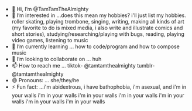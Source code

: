 - 👋 Hi, I’m @TamTamTheAlmighty
- 👀 I’m interested in ...does this mean my hobbies? i'll just list my hobbies. roller skating, playing trombone, singing, writing, making all kinds of art (my favorite to do is mixed media, i also write and illustrate comics and short stories), studying/researching/playing
  with bugs, reading, playing video games, listening to music
- 🌱 I’m currently learning ... how to code/program and how to compose music 
- 💞️ I’m looking to collaborate on ... huh 
- 📫 How to reach me ... tiktok- @tamtamthealmighty    tumblr- @tamtamthealmighty
- 😄 Pronouns: ... she/they/he
- ⚡ Fun fact: ...i'm abidextrous, i have bathophobia, i'm asexual, and i'm in your walls i'm in your walls i'm in your walls i'm in your walls i'm in your walls i'm in your walls i'm in your walls

<!---
TamTamTheAlmighty/TamTamTheAlmighty is a ✨ special ✨ repository because its `README.md` (this file) appears on your GitHub profile.
You can click the Preview link to take a look at your changes.
--->
